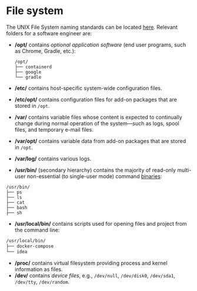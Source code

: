 # File system



The UNIX File System naming standards can be located [here](https://en.wikipedia.org/wiki/Filesystem_Hierarchy_Standard). Relevant folders for a software engineer are:

* **/opt/** contains _optional application software_ \(end user programs, such as Chrome, Gradle, etc.\):

  ```text
  /opt/
  ├── containerd
  ├── google
  └── gradle
  ```

* **/etc/** contains host-specific system-wide configuration files.
* **/etc/opt/** contains configuration files for add-on packages that are stored in `/opt`.
* **/var/** contains variable files whose content is expected to continually change during normal operation of the system—such as logs, spool files, and temporary e-mail files.
* **/var/opt/** contains variable data from add-on packages that are stored in `/opt`.
* **/var/log/** contains various logs.
* **/usr/bin/** \(secondary hierarchy\) contains the majority of read-only multi-user non-essential \(to single-user mode\) command [binaries](https://en.wikipedia.org/wiki/Executable):

```text
/usr/bin/
├── ps
├── ls
├── cat
├── bash
├── sh
```

* **/usr/local/bin/** contains scripts used for opening files and project from the command line:

```bash
/usr/local/bin/
├── docker-compose
└── idea
```

* **/proc/** contains virtual filesystem providing process and kernel information as files.
* **/dev/** contains _device files_, e.g., `/dev/null`, `/dev/disk0`, `/dev/sda1`, `/dev/tty`, `/dev/random`.


